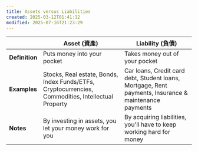 ```yaml
---
title: Assets versus Liabilities
created: 2025-03-12T01:41:12
modified: 2025-07-16T21:23:29
---
```


|                 | **Asset (資產)** | **Liability (負債)** |
|---------------|----------------|------------------|
| **Definition** | Puts money into your pocket | Takes money out of your pocket |
| **Examples**  | Stocks, Real estate, Bonds, Index Funds/ETFs, Cryptocurrencies, Commodities, Intellectual Property | Car loans, Credit card debt, Student loans, Mortgage, Rent payments, Insurance & maintenance payments |
|       **Notes**        | By investing in assets, you let your money work for you | By acquiring liabilities, you'll have to keep working hard for money |
